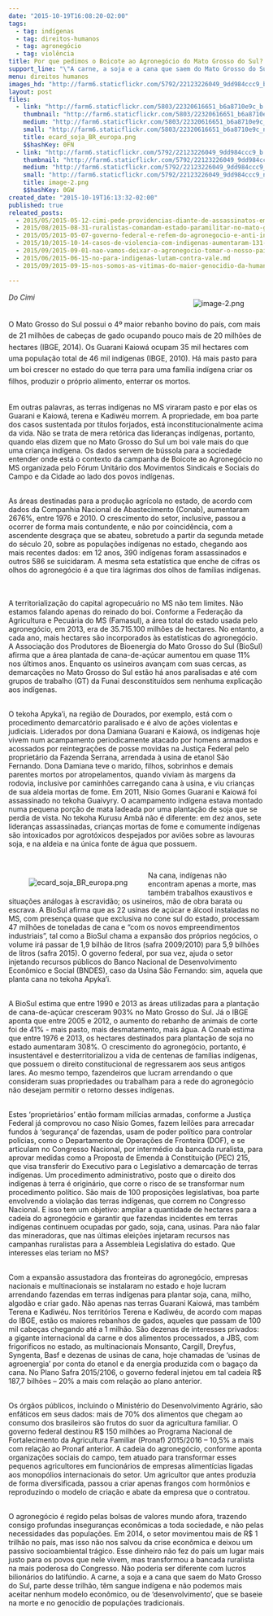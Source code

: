 ```yaml
---
date: "2015-10-19T16:08:20-02:00"
tags:
  - tag: indígenas
  - tag: direitos-humanos
  - tag: agronegócio
  - tag: violência
title: Por que pedimos o Boicote ao Agronegócio do Mato Grosso do Sul?
support_line: "\"A carne, a soja e a cana que saem do Mato Grosso do Sul têm sangue indígena e não podemos mais aceitar nenhum modelo econômico, ou de ‘desenvolvimento’, que se baseie na morte e no genocídio de populações tradicionais\", afirma o Cimi."
menu: direitos humanos
images_hd: "http://farm6.staticflickr.com/5792/22123226049_9dd984ccc9_b.jpg"
layout: post
files:
  - link: "http://farm6.staticflickr.com/5803/22320616651_b6a8710e9c_b.jpg"
    thumbnail: "http://farm6.staticflickr.com/5803/22320616651_b6a8710e9c_t.jpg"
    medium: "http://farm6.staticflickr.com/5803/22320616651_b6a8710e9c_z.jpg"
    small: "http://farm6.staticflickr.com/5803/22320616651_b6a8710e9c_n.jpg"
    title: ecard_soja_BR_europa.png
    $$hashKey: 0FN
  - link: "http://farm6.staticflickr.com/5792/22123226049_9dd984ccc9_b.jpg"
    thumbnail: "http://farm6.staticflickr.com/5792/22123226049_9dd984ccc9_t.jpg"
    medium: "http://farm6.staticflickr.com/5792/22123226049_9dd984ccc9_z.jpg"
    small: "http://farm6.staticflickr.com/5792/22123226049_9dd984ccc9_n.jpg"
    title: image-2.png
    $$hashKey: 0GW
created_date: "2015-10-19T16:13:32-02:00"
published: true
releated_posts:
  - 2015/05/2015-05-12-cimi-pede-providencias-diante-de-assassinatos-em-serie-no-nordeste.md
  - 2015/08/2015-08-31-ruralistas-comandam-estado-paramilitar-no-mato-grosso-do-sul-afirma-cimi.md
  - 2015/05/2015-05-07-governo-federal-e-refem-do-agronegocio-e-anti-indigena-denuncia-bispo-do-xingu.md
  - 2015/10/2015-10-14-casos-de-violencia-com-indigenas-aumentaram-131-aponta-relatorio.md
  - 2015/09/2015-09-01-nao-vamos-deixar-o-agronegocio-tomar-o-nosso-pais-afirma-cacique-babau-tupinamba.md
  - 2015/06/2015-06-15-no-para-indigenas-lutam-contra-vale.md
  - 2015/09/2015-09-15-nos-somos-as-vitimas-do-maior-genocidio-da-humanidade-denuncia-militante-indigena.md

---
```

<figure class="image" style="float:right"><img alt="image-2.png" src="http://farm6.staticflickr.com/5792/22123226049_9dd984ccc9_b.jpg" />
<figcaption></figcaption>
</figure>

<p><em><span style="line-height: 1.6;">Do Cimi</span></em></p>

<p><br />
<span style="line-height: 1.6;">O Mato Grosso do Sul possui o 4&ordm; maior rebanho bovino do pa&iacute;s, com mais de 21 milh&otilde;es de cabe&ccedil;as de gado ocupando pouco mais de 20 milh&otilde;es de hectares (IBGE, 2014). Os Guarani Kaiow&aacute; ocupam 35 mil hectares com uma popula&ccedil;&atilde;o total de 46 mil ind&iacute;genas (IBGE, 2010). H&aacute; mais pasto para um boi crescer no estado do que terra para uma fam&iacute;lia ind&iacute;gena criar os filhos, produzir o pr&oacute;prio alimento, enterrar os mortos.</span></p>

<p><br />
Em outras palavras, as terras ind&iacute;genas no MS viraram pasto e por elas os Guarani e Kaiow&aacute;, terena e Kadiw&eacute;u morrem. A propriedade, em boa parte dos casos sustentada por t&iacute;tulos forjados, est&aacute; inconstitucionalmente acima da vida. N&atilde;o se trata de mera ret&oacute;rica das lideran&ccedil;as ind&iacute;genas, portanto, quando elas dizem que no Mato Grosso do Sul um boi vale mais do que uma crian&ccedil;a ind&iacute;gena. Os dados servem de b&uacute;ssola para a sociedade entender onde est&aacute; o contexto da campanha de Boicote ao Agroneg&oacute;cio no MS organizada pelo F&oacute;rum Unit&aacute;rio dos Movimentos Sindicais e Sociais do Campo e da Cidade ao lado dos povos ind&iacute;genas.</p>

<p><br />
As &aacute;reas destinadas para a produ&ccedil;&atilde;o agr&iacute;cola no estado, de acordo com dados da Companhia Nacional de Abastecimento (Conab), aumentaram 2676%, entre 1976 e 2010. O crescimento do setor, inclusive, passou a ocorrer de forma mais contundente, e n&atilde;o por coincid&ecirc;ncia, com a ascendente desgra&ccedil;a que se abateu, sobretudo a partir da segunda metade do s&eacute;culo 20, sobre as popula&ccedil;&otilde;es ind&iacute;genas no estado, chegando aos mais recentes dados: em 12 anos, 390 ind&iacute;genas foram assassinados e outros 586 se suicidaram. A mesma seta estat&iacute;stica que enche de cifras os olhos do agroneg&oacute;cio &eacute; a que tira l&aacute;grimas dos olhos de fam&iacute;lias ind&iacute;genas. &nbsp; &nbsp; &nbsp; &nbsp;</p>

<p><br />
A territorializa&ccedil;&atilde;o do capital agropecu&aacute;rio no MS n&atilde;o tem limites. N&atilde;o estamos falando apenas do reinado do boi. Conforme a Federa&ccedil;&atilde;o da Agricultura e Pecu&aacute;ria do MS (Famasul), a &aacute;rea total do estado usada pelo agroneg&oacute;cio, em 2013, era de 35.715.100 milh&otilde;es de hectares. No entanto, a cada ano, mais hectares s&atilde;o incorporados &agrave;s estat&iacute;sticas do agroneg&oacute;cio. A Associa&ccedil;&atilde;o dos Produtores de Bioenergia do Mato Grosso do Sul (BioSul) afirma que a &aacute;rea plantada de cana-de-a&ccedil;&uacute;car aumentou em quase 11% nos &uacute;ltimos anos. Enquanto os usineiros avan&ccedil;am com suas cercas, as demarca&ccedil;&otilde;es no Mato Grosso do Sul est&atilde;o h&aacute; anos paralisadas e at&eacute; com grupos de trabalho (GT) da Funai desconstitu&iacute;dos sem nenhuma explica&ccedil;&atilde;o aos ind&iacute;genas.</p>

<p><br />
O tekoha Apyka&rsquo;i, na regi&atilde;o de Dourados, por exemplo, est&aacute; com o procedimento demarcat&oacute;rio paralisado e &eacute; alvo de a&ccedil;&otilde;es violentas e judiciais. Liderados por dona Damiana Guarani e Kaiow&aacute;, os ind&iacute;genas hoje vivem num acampamento periodicamente atacado por homens armados e acossados por reintegra&ccedil;&otilde;es de posse movidas na Justi&ccedil;a Federal pelo propriet&aacute;rio da Fazenda Serrana, arrendada &agrave; usina de etanol S&atilde;o Fernando. Dona Damiana teve o marido, filhos, sobrinhos e demais parentes mortos por atropelamentos, quando viviam &agrave;s margens da rodovia, inclusive por caminh&otilde;es carregando cana &agrave; usina, e viu crian&ccedil;as de sua aldeia mortas de fome. Em 2011, N&iacute;sio Gomes Guarani e Kaiow&aacute; foi assassinado no tekoha Guaivyry. O acampamento ind&iacute;gena estava montado numa pequena por&ccedil;&atilde;o de mata ladeada por uma planta&ccedil;&atilde;o de soja que se perdia de vista. No tekoha Kurusu Amb&aacute; n&atilde;o &eacute; diferente: em dez anos, sete lideran&ccedil;as assassinadas, crian&ccedil;as mortas de fome e comumente ind&iacute;genas s&atilde;o intoxicados por agrot&oacute;xicos despejados por avi&otilde;es sobre as lavouras soja, e na aldeia e na &uacute;nica fonte de &aacute;gua que possuem. &nbsp; &nbsp; &nbsp;</p>

<p>&nbsp;</p>

<figure class="image" style="float:left"><img alt="ecard_soja_BR_europa.png" src="http://farm6.staticflickr.com/5803/22320616651_b6a8710e9c_b.jpg" />
<figcaption></figcaption>
</figure>

<p>Na cana, ind&iacute;genas n&atilde;o encontram apenas a morte, mas tamb&eacute;m trabalhos exaustivos e situa&ccedil;&otilde;es an&aacute;logas &agrave; escravid&atilde;o; os usineiros, m&atilde;o de obra barata ou escrava. A BioSul afirma que as 22 usinas de a&ccedil;&uacute;car e &aacute;lcool instaladas no MS, com presen&ccedil;a quase que exclusiva no cone sul do estado, processam 47 milh&otilde;es de toneladas de cana e &ldquo;com os novos empreendimentos industriais&rdquo;, tal como a BioSul chama a expans&atilde;o dos pr&oacute;prios neg&oacute;cios, o volume ir&aacute; passar de 1,9 bilh&atilde;o de litros (safra 2009/2010) para 5,9 bilh&otilde;es de litros (safra 2015). O governo federal, por sua vez, ajuda o setor injetando recursos p&uacute;blicos do Banco Nacional de Desenvolvimento Econ&ocirc;mico e Social (BNDES), caso da Usina S&atilde;o Fernando: sim, aquela que planta cana no tekoha Apyka&rsquo;i.</p>

<p><br />
A BioSul estima que entre 1990 e 2013 as &aacute;reas utilizadas para a planta&ccedil;&atilde;o de cana-de-a&ccedil;&uacute;car cresceram 903% no Mato Grosso do Sul. J&aacute; o IBGE aponta que entre 2005 e 2012, o aumento do rebanho de animais de corte foi de 41% - mais pasto, mais desmatamento, mais &aacute;gua. A Conab estima que entre 1976 e 2013, os hectares destinados para planta&ccedil;&atilde;o de soja no estado aumentaram 308%. O crescimento do agroneg&oacute;cio, portanto, &eacute; insustent&aacute;vel e desterritorializou a vida de centenas de fam&iacute;lias ind&iacute;genas, que possuem o direito constitucional de regressarem aos seus antigos lares. Ao mesmo tempo, fazendeiros que lucram arrendando o que consideram suas propriedades ou trabalham para a rede do agroneg&oacute;cio n&atilde;o desejam permitir o retorno desses ind&iacute;genas. &nbsp;</p>

<p><br />
Estes &lsquo;propriet&aacute;rios&rsquo; ent&atilde;o formam mil&iacute;cias armadas, conforme a Justi&ccedil;a Federal j&aacute; comprovou no caso N&iacute;sio Gomes, fazem leil&otilde;es para arrecadar fundos &agrave; &lsquo;seguran&ccedil;a&rsquo; de fazendas, usam de poder pol&iacute;tico para controlar pol&iacute;cias, como o Departamento de Opera&ccedil;&otilde;es de Fronteira (DOF), e se articulam no Congresso Nacional, por interm&eacute;dio da bancada ruralista, para aprovar medidas como a Proposta de Emenda &agrave; Constitui&ccedil;&atilde;o (PEC) 215, que visa transferir do Executivo para o Legislativo a demarca&ccedil;&atilde;o de terras ind&iacute;genas. Um procedimento administrativo, posto que o direito dos ind&iacute;genas &agrave; terra &eacute; origin&aacute;rio, que corre o risco de se transformar num procedimento pol&iacute;tico. S&atilde;o mais de 100 proposi&ccedil;&otilde;es legislativas, boa parte envolvendo a viola&ccedil;&atilde;o das terras ind&iacute;genas, que correm no Congresso Nacional. E isso tem um objetivo: ampliar a quantidade de hectares para a cadeia do agroneg&oacute;cio e garantir que fazendas incidentes em terras ind&iacute;genas continuem ocupadas por gado, soja, cana, usinas. Para n&atilde;o falar das mineradoras, que nas &uacute;ltimas elei&ccedil;&otilde;es injetaram recursos nas campanhas ruralistas para a Assembleia Legislativa do estado. Que interesses elas teriam no MS? &nbsp; &nbsp;&nbsp;</p>

<p><br />
Com a expans&atilde;o assustadora das fronteiras do agroneg&oacute;cio, empresas nacionais e multinacionais se instalaram no estado e hoje lucram arrendando fazendas em terras ind&iacute;genas para plantar soja, cana, milho, algod&atilde;o e criar gado. N&atilde;o apenas nas terras Guarani Kaiow&aacute;, mas tamb&eacute;m Terena e Kadiw&eacute;u. Nos territ&oacute;rios Terena e Kadiw&eacute;u, de acordo com mapas do IBGE, est&atilde;o os maiores rebanhos de gados, aqueles que passam de 100 mil cabe&ccedil;as chegando at&eacute; a 1 milh&atilde;o. S&atilde;o dezenas de interesses privados: a gigante internacional da carne e dos alimentos processados, a JBS, com frigor&iacute;ficos no estado, as multinacionais Monsanto, Cargill, Dreyfus, Syngenta, Basf e dezenas de usinas de cana, hoje chamadas de &lsquo;usinas de agroenergia&rsquo; por conta do etanol e da energia produzida com o baga&ccedil;o da cana. No Plano Safra 2015/2106, o governo federal injetou em tal cadeia R$ 187,7 bilh&otilde;es &ndash; 20% a mais com rela&ccedil;&atilde;o ao plano anterior. &nbsp;</p>

<p><br />
Os &oacute;rg&atilde;os p&uacute;blicos, incluindo o Minist&eacute;rio do Desenvolvimento Agr&aacute;rio, s&atilde;o enf&aacute;ticos em seus dados: mais de 70% dos alimentos que chegam ao consumo dos brasileiros s&atilde;o frutos do suor da agricultura familiar. O governo federal destinou R$ 150 milh&otilde;es ao Programa Nacional de Fortalecimento da Agricultura Familiar (Pronaf) 2015/2016 &ndash; 10,5% a mais com rela&ccedil;&atilde;o ao Pronaf anterior. A cadeia do agroneg&oacute;cio, conforme aponta organiza&ccedil;&otilde;es sociais do campo, tem atuado para transformar esses pequenos agricultores em funcion&aacute;rios de empresas aliment&iacute;cias ligadas aos monop&oacute;lios internacionais do setor. Um agricultor que antes produzia de forma diversificada, passou a criar apenas frangos com horm&ocirc;nios e reproduzindo o modelo de cria&ccedil;&atilde;o e abate da empresa que o contratou.</p>

<p><br />
O agroneg&oacute;cio &eacute; regido pelas bolsas de valores mundo afora, trazendo consigo profundas inseguran&ccedil;as econ&ocirc;micas a toda sociedade, e n&atilde;o pelas necessidades das popula&ccedil;&otilde;es. Em 2014, o setor movimentou mais de R$ 1 trilh&atilde;o no pa&iacute;s, mas isso n&atilde;o nos salvou da crise econ&ocirc;mica e deixou um passivo socioambiental tr&aacute;gico. Esse dinheiro n&atilde;o fez do pa&iacute;s um lugar mais justo para os povos que nele vivem, mas transformou a bancada ruralista na mais poderosa do Congresso. N&atilde;o poderia ser diferente com lucros bilion&aacute;rios do latif&uacute;ndio. A carne, a soja e a cana que saem do Mato Grosso do Sul, parte desse trilh&atilde;o, t&ecirc;m sangue ind&iacute;gena e n&atilde;o podemos mais aceitar nenhum modelo econ&ocirc;mico, ou de &lsquo;desenvolvimento&rsquo;, que se baseie na morte e no genoc&iacute;dio de popula&ccedil;&otilde;es tradicionais.</p>
